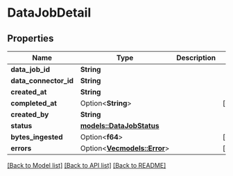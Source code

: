 # DataJobDetail

## Properties

Name | Type | Description | Notes
------------ | ------------- | ------------- | -------------
**data_job_id** | **String** |  | 
**data_connector_id** | **String** |  | 
**created_at** | **String** |  | 
**completed_at** | Option<**String**> |  | [optional]
**created_by** | **String** |  | 
**status** | [**models::DataJobStatus**](DataJobStatus.md) |  | 
**bytes_ingested** | Option<**f64**> |  | [optional]
**errors** | Option<[**Vec<models::Error>**](Error.md)> |  | [optional]

[[Back to Model list]](../README.md#documentation-for-models) [[Back to API list]](../README.md#documentation-for-api-endpoints) [[Back to README]](../README.md)


